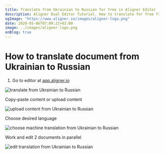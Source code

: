 ```yaml
---
title: Translate from Ukrainian to Russian for free in Aligner Editor
description: Aligner Dual Editor Tutorial. How to translate for free from Ukrainian to Russian. Aligner is multilingual document management platform. 
ogImage: "https://www.aligner.io/images/aligner-logo.png"
date: 2020-05-06T07:09:21+03:00
image: ../images/aligner-logo.png
onBlog: true
---
```


# How to translate document from Ukrainian to Russian

1. Go to editor at [app.aligner.io](https://app.aligner.io "Aligner App web page")

![translate from Ukrainian to Russian](../aligner-blank-editor.png "translate from Ukrainian to Russian")

Copy-paste content or upload content

![upload content from Ukrainian to Russian](../aligner-uploaded-document.png "upload content from Ukrainian to Russian")

Choose desired language

![choose machine translation from Ukrainian to Russian](../aligner-language-dropdown.png "choose machine translation from Ukrainian to Russian")

Work and edit 2 documents in parallel

![edit translation from Ukrainian to Russian](../aligner-double-sitded-editor.png "edit translation from Ukrainian to Russian")

